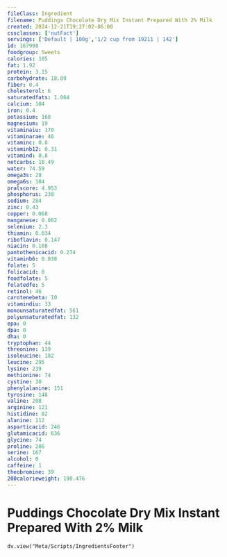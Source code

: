 ```yaml
---
fileClass: Ingredient
filename: Puddings Chocolate Dry Mix Instant Prepared With 2% Milk
created: 2024-12-21T19:27:02-06:00
cssclasses: ['nutFact']
servings: ['Default | 100g','1/2 cup from 19211 | 142']
id: 167998
foodgroup: Sweets
calories: 105
fat: 1.92
protein: 3.15
carbohydrate: 18.89
fiber: 0.4
cholesterol: 6
saturatedfats: 1.064
calcium: 104
iron: 0.4
potassium: 168
magnesium: 19
vitaminaiu: 170
vitaminarae: 46
vitaminc: 0.8
vitaminb12: 0.31
vitamind: 0.8
netcarbs: 18.49
water: 74.59
omega3s: 28
omega6s: 104
pralscore: 4.953
phosphorus: 238
sodium: 284
zinc: 0.43
copper: 0.068
manganese: 0.062
selenium: 2.3
thiamin: 0.034
riboflavin: 0.147
niacin: 0.108
pantothenicacid: 0.274
vitaminb6: 0.038
folate: 5
folicacid: 0
foodfolate: 5
folatedfe: 5
retinol: 46
carotenebeta: 10
vitamindiu: 33
monounsaturatedfat: 561
polyunsaturatedfat: 132
epa: 0
dpa: 0
dha: 0
tryptophan: 44
threonine: 139
isoleucine: 182
leucine: 295
lysine: 239
methionine: 74
cystine: 30
phenylalanine: 151
tyrosine: 148
valine: 208
arginine: 121
histidine: 82
alanine: 112
asparticacid: 246
glutamicacid: 636
glycine: 74
proline: 286
serine: 167
alcohol: 0
caffeine: 1
theobromine: 39
200calorieweight: 190.476
---
```


# Puddings Chocolate Dry Mix Instant Prepared With 2% Milk

```dataviewjs
dv.view("Meta/Scripts/IngredientsFooter")
```